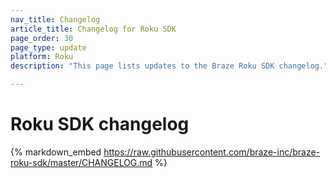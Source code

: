 ```yaml
---
nav_title: Changelog
article_title: Changelog for Roku SDK
page_order: 30
page_type: update
platform: Roku
description: "This page lists updates to the Braze Roku SDK changelog."

---
```


# Roku SDK changelog

{% markdown_embed https://raw.githubusercontent.com/braze-inc/braze-roku-sdk/master/CHANGELOG.md %}
